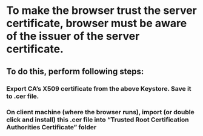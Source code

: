 # To make the browser trust the server certificate, browser must be aware of the issuer of the server certificate.

## To do this, perform following steps:

###	Export CA’s X509 certificate from the above Keystore. Save it to .cer file.

###	On client machine (where the browser runs), import (or double click and install) this .cer file into “Trusted Root Certification Authorities Certificate” folder

